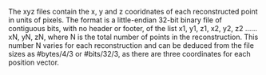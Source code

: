 The xyz files contain the x, y and z cooridnates of each reconstructed point in units of pixels.  The format is a little-endian 32-bit binary file of contiguous bits, with no header or footer, of the list x1, y1, z1, x2, y2, z2 ...... xN, yN, zN, where N is the total number of points in the reconstruction.  This number N varies for each reconstruction and can be deduced from the file sizes as #bytes/4/3 or #bits/32/3, as there are three coordinates for each position vector.